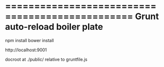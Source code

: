 ================================================
Grunt auto-reload boiler plate
================================================
npm install
bower install

http://localhost:9001

docroot at ./public/ relative to gruntfile.js
